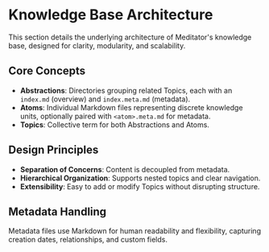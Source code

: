 # Knowledge Base Architecture

This section details the underlying architecture of Meditator's knowledge base, designed for clarity, modularity, and scalability.

## Core Concepts
- **Abstractions**: Directories grouping related Topics, each with an `index.md` (overview) and `index.meta.md` (metadata).
- **Atoms**: Individual Markdown files representing discrete knowledge units, optionally paired with `<atom>.meta.md` for metadata.
- **Topics**: Collective term for both Abstractions and Atoms.

## Design Principles
- **Separation of Concerns**: Content is decoupled from metadata.
- **Hierarchical Organization**: Supports nested topics and clear navigation.
- **Extensibility**: Easy to add or modify Topics without disrupting structure.

## Metadata Handling
Metadata files use Markdown for human readability and flexibility, capturing creation dates, relationships, and custom fields.
